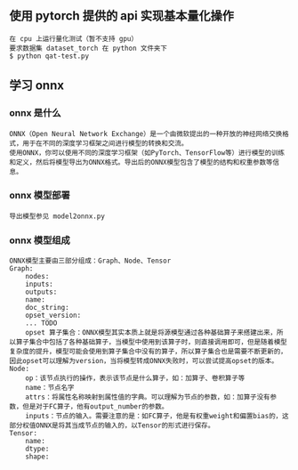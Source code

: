 ## 使用 pytorch 提供的 api 实现基本量化操作
```
在 cpu 上运行量化测试（暂不支持 gpu）
要求数据集 dataset_torch 在 python 文件夹下
$ python qat-test.py
```

## 学习 onnx
### onnx 是什么
    ONNX（Open Neural Network Exchange）是一个由微软提出的一种开放的神经网络交换格式，用于在不同的深度学习框架之间进行模型的转换和交流。
    使用ONNX，你可以使用不同的深度学习框架（如PyTorch、TensorFlow等）进行模型的训练和定义，然后将模型导出为ONNX格式。导出后的ONNX模型包含了模型的结构和权重参数等信息。
### onnx 模型部署
    导出模型参见 model2onnx.py
### onnx 模型组成
    ONNX模型主要由三部分组成：Graph、Node、Tensor
    Graph:
        nodes:
        inputs:
        outputs:
        name:
        doc_string:
        opset_version:
        ... TODO
        opset 算子集合：ONNX模型其实本质上就是将源模型通过各种基础算子来搭建出来，所以算子集合中包括了各种基础算子，当模型中使用到该算子时，则直接调用即可，但是随着模型复杂度的提升，模型可能会使用到算子集合中没有的算子，所以算子集合也是需要不断更新的，因此opset可以理解为version，当将模型转成ONNX失败时，可以尝试提高opset的版本。
    Node:
        op：该节点执行的操作，表示该节点是什么算子，如：加算子、卷积算子等
        name：节点名字
        attrs：将属性名称映射到属性值的字典。可以理解为节点的参数，如：加算子没有参数，但是对于FC算子，他有output_number的参数。
        inputs：节点的输入。需要注意的是：如FC算子，他是有权重weight和偏置bias的，这部分权值ONNX是将其当成节点的输入的，以Tensor的形式进行保存。
    Tensor:
        name:
        dtype:
        shape: